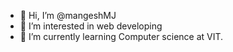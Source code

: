 - 👋 Hi, I’m @mangeshMJ
- 👀 I’m interested in web developing
- 🌱 I’m currently learning Computer science at VIT.


<!---
mangeshMJ/mangeshMJ is a ✨ special ✨ repository because its `README.md` (this file) appears on your GitHub profile.
You can click the Preview link to take a look at your changes.
--->
